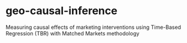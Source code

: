 # geo-causal-inference
Measuring causal effects of marketing interventions using Time-Based Regression (TBR) with Matched Markets methodology
